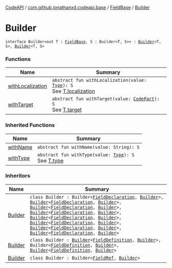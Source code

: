 [CodeAPI](../../../index.md) / [com.github.jonathanxd.codeapi.base](../../index.md) / [FieldBase](../index.md) / [Builder](.)

# Builder

`interface Builder<out T : `[`FieldBase`](../index.md)`, S : Builder<T, S>> : `[`Builder`](../../-named/-builder/index.md)`<T, S>, `[`Builder`](../../-typed/-builder/index.md)`<T, S>`

### Functions

| Name | Summary |
|---|---|
| [withLocalization](with-localization.md) | `abstract fun withLocalization(value: `[`Type`](http://docs.oracle.com/javase/6/docs/api/java/lang/reflect/Type.html)`): S`<br>See [T.localization](../localization.md) |
| [withTarget](with-target.md) | `abstract fun withTarget(value: `[`CodePart`](../../../com.github.jonathanxd.codeapi/-code-part/index.md)`): S`<br>See [T.target](../target.md) |

### Inherited Functions

| Name | Summary |
|---|---|
| [withName](../../-named/-builder/with-name.md) | `abstract fun withName(value: String): S` |
| [withType](../../-typed/-builder/with-type.md) | `abstract fun withType(value: `[`Type`](http://docs.oracle.com/javase/6/docs/api/java/lang/reflect/Type.html)`): S`<br>See [T.type](../../-typed/type.md) |

### Inheritors

| Name | Summary |
|---|---|
| [Builder](../../-field-declaration/-builder/index.md) | `class Builder : Builder<`[`FieldDeclaration`](../../-field-declaration/index.md)`, `[`Builder`](../../-field-declaration/-builder/index.md)`>, `[`Builder`](../../-named/-builder/index.md)`<`[`FieldDeclaration`](../../-field-declaration/index.md)`, `[`Builder`](../../-field-declaration/-builder/index.md)`>, `[`Builder`](../../-typed/-builder/index.md)`<`[`FieldDeclaration`](../../-field-declaration/index.md)`, `[`Builder`](../../-field-declaration/-builder/index.md)`>, `[`Builder`](../../-value-holder/-builder/index.md)`<`[`FieldDeclaration`](../../-field-declaration/index.md)`, `[`Builder`](../../-field-declaration/-builder/index.md)`>, `[`Builder`](../../-modifiers-holder/-builder/index.md)`<`[`FieldDeclaration`](../../-field-declaration/index.md)`, `[`Builder`](../../-field-declaration/-builder/index.md)`>, `[`Builder`](../../-annotable/-builder/index.md)`<`[`FieldDeclaration`](../../-field-declaration/index.md)`, `[`Builder`](../../-field-declaration/-builder/index.md)`>, `[`Builder`](../../../com.github.jonathanxd.codeapi.base.comment/-comment-holder/-builder/index.md)`<`[`FieldDeclaration`](../../-field-declaration/index.md)`, `[`Builder`](../../-field-declaration/-builder/index.md)`>, `[`Builder`](../../-inner-types-holder/-builder/index.md)`<`[`FieldDeclaration`](../../-field-declaration/index.md)`, `[`Builder`](../../-field-declaration/-builder/index.md)`>` |
| [Builder](../../-field-definition/-builder/index.md) | `class Builder : `[`Builder`](../../-accessor/-builder/index.md)`<`[`FieldDefinition`](../../-field-definition/index.md)`, `[`Builder`](../../-field-definition/-builder/index.md)`>, Builder<`[`FieldDefinition`](../../-field-definition/index.md)`, `[`Builder`](../../-field-definition/-builder/index.md)`>, `[`Builder`](../../-value-holder/-builder/index.md)`<`[`FieldDefinition`](../../-field-definition/index.md)`, `[`Builder`](../../-field-definition/-builder/index.md)`>` |
| [Builder](../../../com.github.jonathanxd.codeapi.common/-field-ref/-builder/index.md) | `class Builder : Builder<`[`FieldRef`](../../../com.github.jonathanxd.codeapi.common/-field-ref/index.md)`, `[`Builder`](../../../com.github.jonathanxd.codeapi.common/-field-ref/-builder/index.md)`>` |
